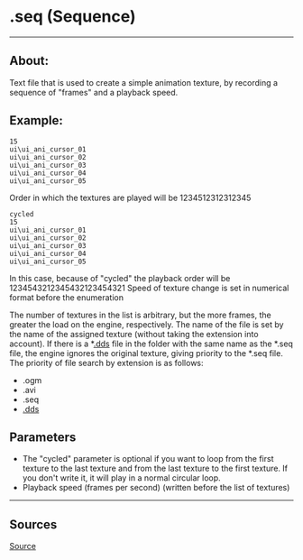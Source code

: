 # .seq (Sequence)

___

## About:

Text file that is used to create a simple animation texture, by recording a sequence of "frames" and a playback speed.

## Example:

```
15
ui\ui_ani_cursor_01
ui\ui_ani_cursor_02
ui\ui_ani_cursor_03
ui\ui_ani_cursor_04
ui\ui_ani_cursor_05
```
Order in which the textures are played will be 1234512312312345

```
cycled
15
ui\ui_ani_cursor_01
ui\ui_ani_cursor_02
ui\ui_ani_cursor_03
ui\ui_ani_cursor_04
ui\ui_ani_cursor_05
```

In this case, because of "cycled" the playback order will be 1234543212345432123454321
Speed of texture change is set in numerical format before the enumeration

The number of textures in the list is arbitrary, but the more frames, the greater the load on the engine, respectively.
The name of the file is set by the name of the assigned texture (without taking the extension into account). If there is a *[.dds](dds.md) file in the folder with the same name as the *.seq file, the engine ignores the original texture, giving priority to the *.seq file. The priority of file search by extension is as follows:

- .ogm
- .avi
- .seq
- [.dds](dds.md)

## Parameters

- The "cycled" parameter is optional if you want to loop from the first texture to the last texture and from the last texture to the first texture.
If you don't write it, it will play in a normal circular loop.
- Playback speed (frames per second) (written before the list of textures)

___

## Sources
[Source](https://modfaq.ru/*.seq)